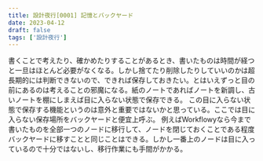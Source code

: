 ```yaml
---
title: 設計夜行[0001] 記憶とバックヤード
date: 2023-04-12
draft: false
tags: ['設計夜行']
---
```


書くことで考えたり、確かめたりすることがあるとき、書いたものは時間が経つと一旦はほとんど必要がなくなる。しかし捨てたり削除したりしていいのかは超長期的には判断できないので、できれば保存しておきたい。とはいえずっと目の前にあるのは考えることの邪魔になる。紙のノートであればノートを新調し、古いノートを棚にしまえば目に入らない状態で保存できる。
この目に入らない状態で保存する機能というのは意外と重要ではないかと思っている。ここでは目に入らない保存場所をバックヤードと便宜上呼ぶ。
例えばWorkflowyなら今まで書いたものを全部一つのノードに移行して、ノードを閉じておくことである程度バックヤードに移すことと同じことはできる。しかし一番上のノードは目に入っているので十分ではないし、移行作業にも手間がかかる。